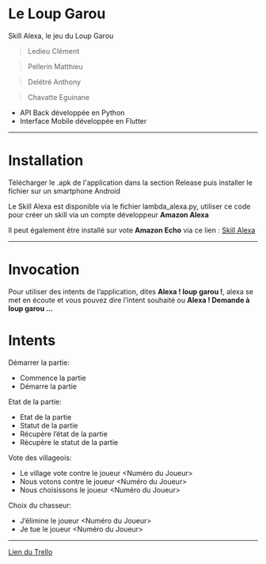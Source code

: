 # Le Loup Garou
Skill Alexa, le jeu du Loup Garou
> Ledieu Clément

> Pellerin Matthieu

> Delétré Anthony

> Chavatte Eguinane 


- API Back développée en Python
- Interface Mobile développée en Flutter

_______

# Installation
Télécharger le .apk de l'application dans la section Release puis installer le fichier sur un smartphone Android 

Le Skill Alexa est disponible via le fichier lambda_alexa.py, utiliser ce code pour créer un skill via un compte développeur **Amazon Alexa**

Il peut également être installé sur vote **Amazon Echo** via ce lien : [Skill Alexa](https://skills-store.amazon.com/deeplink/tvt/5041519e256188813917fcae070118e20e4974e1bce68206e1be5ff6cf9cd58651635803040058ce2cba9a292425c9f0d21c13c41119233d71b0ca36ff5fb2c641f22fc54c81616ee270996fdd44ffdde7ffe1a2cd5872ede7a9e366daff50f4d5342515ca5f9bb22347238c592f8ffb)

_______

# Invocation
Pour utiliser des intents de l’application, dites **Alexa ! loup garou !**, alexa se met en écoute et vous pouvez dire l’intent souhaité ou **Alexa ! Demande à loup garou ...**

# Intents
Démarrer la partie: 
- Commence la partie
- Démarre la partie

Etat de la partie: 
- Etat de la partie
- Statut de la partie
- Récupère l’état de la partie
- Récupère le statut de la partie

Vote des villageois: 
- Le village vote contre le joueur <Numéro du Joueur>
- Nous votons contre le joueur <Numéro du Joueur>
- Nous choisissons le joueur <Numéro du Joueur>

Choix du chasseur: 
- J’élimine le joueur <Numéro du Joueur>
- Je tue le joueur <Numéro du Joueur>

_______

[Lien du Trello](https://trello.com/b/RxOOx7eE/le-loup-garou)
